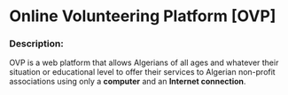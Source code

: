 # Online Volunteering Platform [OVP] 
### Description: 
OVP is a web platform that allows Algerians of all ages and whatever their situation or educational level to offer their services to Algerian non-profit associations using only a **computer** and an **Internet connection**.

